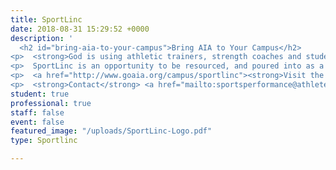 ```yaml
---
title: SportLinc
date: 2018-08-31 15:29:52 +0000
description: '
  <h2 id="bring-aia-to-your-campus">Bring AIA to Your Campus</h2>
<p>  <strong>God is using athletic trainers, strength coaches and students like you to make a difference in athletic departments and on campuses across the country. Do you have a desire to share the Gospel with your teammates or fellow staff, start a Bible study, or do outreaches on your campus? If so, SportLinc is the connection you need.</strong></p>
<p>  SportLinc is an opportunity to be resourced, and poured into as a leader to help start an Athletes in Action ministry on your campus. We want to help equip you to start a movement within your athletic department.  </p>
<p>  <a href="http://www.goaia.org/campus/sportlinc"><strong>Visit the SportLinc Website</strong></a> <strong>to see what it looks like to get started!</strong></p>
<p>  <strong>Contact</strong> <a href="mailto:sportsperformance@athletesinaction.org"><strong>sportsperformance@athletesinaction.org</strong></a> <strong>to get involved with SportLinc today.</strong></p>'
student: true
professional: true
staff: false
event: false
featured_image: "/uploads/SportLinc-Logo.pdf"
type: Sportlinc

---
```


